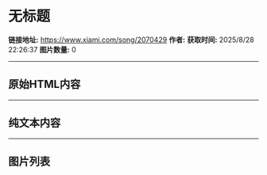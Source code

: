 # 无标题

**链接地址:** https://www.xiami.com/song/2070429
**作者:** 
**获取时间:** 2025/8/28 22:26:37
**图片数量:** 0

---

## 原始HTML内容



---

## 纯文本内容



---

## 图片列表


